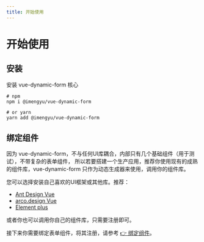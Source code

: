 ```yaml
---
title: 开始使用
---
```


# 开始使用

## 安装

安装 vue-dynamic-form 核心

```shell
# npm 
npm i @imengyu/vue-dynamic-form

# or yarn
yarn add @imengyu/vue-dynamic-form
```

## 绑定组件

因为 vue-dynamic-form，不与任何UI库耦合，内部只有几个基础组件（用于测试），不带复杂的表单组件，
所以若要搭建一个生产应用，推荐你使用现有的成熟的组件库，vue-dynamic-form 只作为动态生成器来使用，调用你的组件库。

您可以选择安装自己喜欢的UI框架或其他库。推荐：

* [Ant Design Vue](https://www.antdv.com/docs/vue/getting-started-cn)
* [arco.design Vue](https://arco.design/vue/docs/start)
* [Element plus](https://element-plus.gitee.io/zh-CN/guide/installation.html)

或者你也可以调用你自己的组件库，只需要注册即可。

接下来你需要绑定表单组件，将其注册，请参考 [👉 绑定组件](./register-controls.md)。
